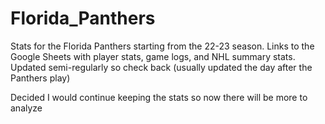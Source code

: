 # Florida_Panthers
Stats for the Florida Panthers starting from the 22-23 season. Links to the Google Sheets with player stats, game logs, and NHL summary stats. Updated semi-regularly so check back (usually updated the day after the Panthers play)

Decided I would continue keeping the stats so now there will be more to analyze
